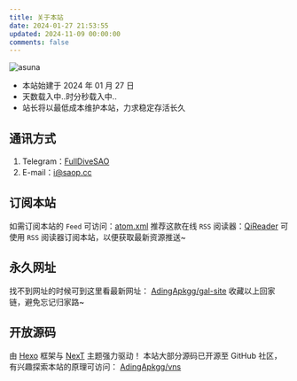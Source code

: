 ```yaml
---
title: 关于本站
date: 2024-01-27 21:53:55
updated: 2024-11-09 00:00:00
comments: false
---
```


![asuna](https://registry.npmmirror.com/js-asuna/latest/files/pic/Asuna/Asuna16x9.webp)

- 本站始建于 2024 年 01 月 27 日
- <span id="timeDate">天数载入中..</span><span id="times">时分秒载入中..</span>
- 站长将以最低成本维护本站，力求稳定存活长久

## 通讯方式

1. Telegram：[FullDiveSAO](https://t.me/FullDiveSAO)
2. E-mail：[i@saop.cc](mailto:i@saop.cc)

## 订阅本站

如需订阅本站的 `Feed` 可访问：[atom.xml](/atom.xml)
推荐这款在线 `RSS` 阅读器：[QiReader](https://www.qireader.com/)
可使用 `RSS` 阅读器订阅本站，以便获取最新资源推送~

## 永久网址

找不到网址的时候可到这里看最新网址：
[AdingApkgg/gal-site](https://github.com/AdingApkgg/gal-site/blob/main/README.md)
收藏以上回家链，避免忘记归家路~

## 开放源码

由 [Hexo](https://hexo.io/zh-cn/) 框架与 [NexT](https://theme-next.js.org/) 主题强力驱动！
本站大部分源码已开源至 GitHub 社区，
有兴趣探索本站的原理可访问：
[AdingApkgg/vns](https://github.com/AdingApkgg/vns)
